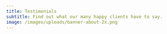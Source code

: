 ```yaml
---
title: Testimonials
subtitle: Find out what our many happy clients have to say.
image: /images/uploads/banner-about-2x.png
---
```

